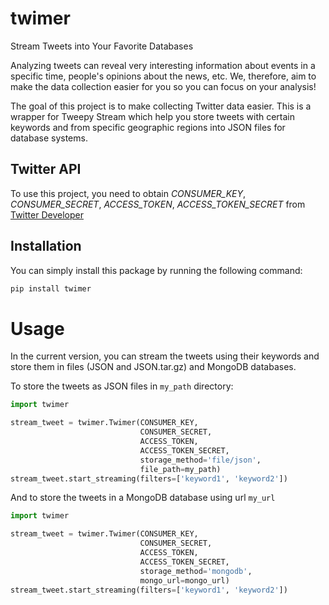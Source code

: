 # twimer
Stream Tweets into Your Favorite Databases

Analyzing tweets can reveal very interesting information about events in a specific time, people's opinions about the news, etc.
We, therefore, aim to make the data collection easier for you so you can focus on your analysis!

The goal of this project is to make collecting Twitter data easier. This is a wrapper for Tweepy Stream which help you 
store tweets with certain keywords and from specific geographic regions into JSON files for database systems.

## Twitter API
To use this project, you need to obtain _CONSUMER_KEY_, _CONSUMER_SECRET_, _ACCESS_TOKEN_, _ACCESS_TOKEN_SECRET_ 
from [Twitter Developer](https://developer.twitter.com/en)

## Installation
You can simply install this package by running the following command:
 ```bash
pip install twimer 
```

# Usage
In the current version, you can stream the tweets using their keywords and store them in files (JSON and JSON.tar.gz)
and MongoDB databases.

To store the tweets as JSON files in `my_path` directory:
```python
import twimer

stream_tweet = twimer.Twimer(CONSUMER_KEY, 
                             CONSUMER_SECRET, 
                             ACCESS_TOKEN, 
                             ACCESS_TOKEN_SECRET, 
                             storage_method='file/json', 
                             file_path=my_path)
stream_tweet.start_streaming(filters=['keyword1', 'keyword2'])
```

And to store the tweets in a MongoDB database using url `my_url`
```python
import twimer

stream_tweet = twimer.Twimer(CONSUMER_KEY, 
                             CONSUMER_SECRET, 
                             ACCESS_TOKEN, 
                             ACCESS_TOKEN_SECRET, 
                             storage_method='mongodb', 
                             mongo_url=mongo_url)
stream_tweet.start_streaming(filters=['keyword1', 'keyword2'])
```

